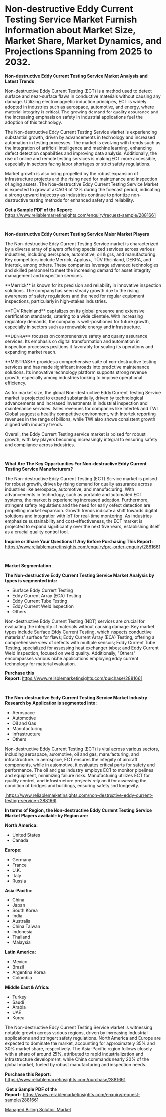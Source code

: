 <p><h1>Non-destructive Eddy Current Testing Service Market Furnish Information about Market Size, Market Share, Market Dynamics, and Projections Spanning from 2025 to 2032.</h1></p><p><strong>Non-destructive Eddy Current Testing Service Market Analysis and Latest Trends</strong></p>
<p><p>Non-destructive Eddy Current Testing (ECT) is a method used to detect surface and near-surface flaws in conductive materials without causing any damage. Utilizing electromagnetic induction principles, ECT is widely adopted in industries such as aerospace, automotive, and energy, where material integrity is critical. The growing demand for quality assurance and the increasing emphasis on safety in industrial applications fuel the adoption of this technology.</p><p>The Non-destructive Eddy Current Testing Service Market is experiencing substantial growth, driven by advancements in technology and increased automation in testing processes. The market is evolving with trends such as the integration of artificial intelligence and machine learning, enhancing defect detection capabilities and improving data analysis. Additionally, the rise of online and remote testing services is making ECT more accessible, especially in sectors facing labor shortages or strict safety regulations.</p><p>Market growth is also being propelled by the robust expansion of infrastructure projects and the rising need for maintenance and inspection of aging assets. The Non-destructive Eddy Current Testing Service Market is expected to grow at a CAGR of 12% during the forecast period, indicating a strong upward trajectory as industries continue to prioritize non-destructive testing methods for enhanced safety and reliability.</p></p>
<p><strong>Get a Sample PDF of the Report:&nbsp;</strong> <a href="https://www.reliablemarketinsights.com/enquiry/request-sample/2881661?utm_campaign=3011&utm_medium=2&utm_source=Github&utm_content=ia&utm_term=12032025&utm_id=non-destructive-eddy-current-testing-service">https://www.reliablemarketinsights.com/enquiry/request-sample/2881661</a></p>
<p>&nbsp;</p>
<p><strong>Non-destructive Eddy Current Testing Service Major Market Players</strong></p>
<p><p>The Non-destructive Eddy Current Testing Service market is characterized by a diverse array of players offering specialized services across various industries, including aerospace, automotive, oil & gas, and manufacturing. Key competitors include Merrick, Applus+, TÜV Rheinland, DEKRA, and Intertek, among others. These companies leverage advanced technologies and skilled personnel to meet the increasing demand for asset integrity management and inspection services.</p><p>**Merrick** is known for its precision and reliability in innovative inspection solutions. The company has seen steady growth due to the rising awareness of safety regulations and the need for regular equipment inspections, particularly in high-stakes industries.</p><p>**TÜV Rheinland** capitalizes on its global presence and extensive certification standards, catering to a wide clientele. With increasing regulatory demands, the company is well-positioned for future growth, especially in sectors such as renewable energy and infrastructure.</p><p>**DEKRA** focuses on comprehensive safety and quality assurance services. Its emphasis on digital transformation and automation in inspection processes positions it favorably for scaling its operations and expanding market reach.</p><p>**MISTRAS** provides a comprehensive suite of non-destructive testing services and has made significant inroads into predictive maintenance solutions. Its innovative technology platform supports strong revenue growth, especially among industries looking to improve operational efficiency.</p><p>As for market size, the global Non-destructive Eddy Current Testing Service market is projected to expand substantially, driven by technological advancements and increased investments in industrial inspection and maintenance services. Sales revenues for companies like Intertek and TWI Global suggest a healthy competitive environment, with Intertek reporting revenues in the range of billions, while TWI also shows consistent growth aligned with industry trends.</p><p>Overall, the Eddy Current Testing service market is poised for robust growth, with key players becoming increasingly integral to ensuring safety and compliance across industries.</p></p>
<p>&nbsp;</p>
<p><strong>What Are The Key Opportunities For Non-destructive Eddy Current Testing Service Manufacturers?</strong></p>
<p><p>The Non-destructive Eddy Current Testing (ECT) Service market is poised for robust growth, driven by rising demand for quality assurance across industries like aerospace, automotive, and manufacturing. With advancements in technology, such as portable and automated ECT systems, the market is experiencing increased adoption. Furthermore, stringent safety regulations and the need for early defect detection are propelling market expansion. Growth trends indicate a shift towards digital solutions and integration with IoT for real-time monitoring. As industries emphasize sustainability and cost-effectiveness, the ECT market is projected to expand significantly over the next five years, establishing itself as a crucial quality control tool.</p></p>
<p><strong>Inquire or Share Your Questions If Any Before Purchasing This Report:</strong> <a href="https://www.reliablemarketinsights.com/enquiry/pre-order-enquiry/2881661?utm_campaign=3011&utm_medium=2&utm_source=Github&utm_content=ia&utm_term=12032025&utm_id=non-destructive-eddy-current-testing-service">https://www.reliablemarketinsights.com/enquiry/pre-order-enquiry/2881661</a></p>
<p>&nbsp;</p>
<p><strong>Market Segmentation</strong></p>
<p><strong>The Non-destructive Eddy Current Testing Service Market Analysis by types is segmented into:</strong></p>
<p><ul><li>Surface Eddy Current Testing</li><li>Eddy Current Array (ECA) Testing</li><li>Eddy Current Tube Testing</li><li>Eddy Current Weld Inspection</li><li>Others</li></ul></p>
<p><p>Non-destructive Eddy Current Testing (NDT) services are crucial for evaluating the integrity of materials without causing damage. Key market types include Surface Eddy Current Testing, which inspects conductive materials' surface for flaws; Eddy Current Array (ECA) Testing, offering a comprehensive view of defects with multiple sensors; Eddy Current Tube Testing, specialized for assessing heat exchanger tubes; and Eddy Current Weld Inspection, focused on weld quality. Additionally, "Others" encompasses various niche applications employing eddy current technology for material evaluation.</p></p>
<p><strong>Purchase this Report:&nbsp;</strong><a href="https://www.reliablemarketinsights.com/purchase/2881661?utm_campaign=3011&utm_medium=2&utm_source=Github&utm_content=ia&utm_term=12032025&utm_id=non-destructive-eddy-current-testing-service">https://www.reliablemarketinsights.com/purchase/2881661</a></p>
<p>&nbsp;</p>
<p><strong>The Non-destructive Eddy Current Testing Service Market Industry Research by Application is segmented into:</strong></p>
<p><ul><li>Aerospace</li><li>Automotive</li><li>Oil and Gas</li><li>Manufacturing</li><li>Infrastructure</li><li>Others</li></ul></p>
<p><p>Non-destructive Eddy Current Testing (ECT) is vital across various sectors, including aerospace, automotive, oil and gas, manufacturing, and infrastructure. In aerospace, ECT ensures the integrity of aircraft components, while in automotive, it evaluates critical parts for safety and performance. The oil and gas industry employs ECT to monitor pipelines and equipment, minimizing failure risks. Manufacturing utilizes ECT for quality control, and infrastructure projects rely on it for assessing the condition of bridges and buildings, ensuring safety and longevity.</p></p>
<p><a href="https://www.reliablemarketinsights.com/non-destructive-eddy-current-testing-service-r2881661?utm_campaign=3011&utm_medium=2&utm_source=Github&utm_content=ia&utm_term=12032025&utm_id=non-destructive-eddy-current-testing-service">&nbsp;https://www.reliablemarketinsights.com/non-destructive-eddy-current-testing-service-r2881661</a></p>
<p><strong>In terms of Region, the Non-destructive Eddy Current Testing Service Market Players available by Region are:</strong></p>
<p>
    <p> <strong> North America: </strong>
        <ul>
            <li>United States</li>
            <li>Canada</li>
        </ul>
        </p> 
    <p> <strong> Europe: </strong>
        <ul>
            <li>Germany</li>
            <li>France</li>
            <li>U.K.</li>
            <li>Italy</li>
            <li>Russia</li>
        </ul>
        </p> 
    <p> <strong> Asia-Pacific: </strong>
        <ul>
            <li>China</li>
            <li>Japan</li>
            <li>South Korea</li>
            <li>India</li>
            <li>Australia</li>
            <li>China Taiwan</li>
            <li>Indonesia</li>
            <li>Thailand</li>
            <li>Malaysia</li>
        </ul>
        </p> 
    <p> <strong> Latin America: </strong>
        <ul>
            <li>Mexico</li>
            <li>Brazil</li>
            <li>Argentina Korea</li>
            <li>Colombia</li>
        </ul>
        </p> 
    <p> <strong> Middle East & Africa: </strong>
        <ul>
            <li>Turkey</li>
            <li>Saudi</li>
            <li>Arabia</li>
            <li>UAE</li>
            <li>Korea</li>
        </ul>
    </p>
    </p>
<p><p>The Non-destructive Eddy Current Testing Service Market is witnessing notable growth across various regions, driven by increasing industrial applications and stringent safety regulations. North America and Europe are expected to dominate the market, accounting for approximately 35% and 30% market share, respectively. The Asia-Pacific region follows closely with a share of around 25%, attributed to rapid industrialization and infrastructure development, while China commands nearly 20% of the global market, fueled by robust manufacturing and inspection needs.</p></p>
<p><strong>Purchase this Report: </strong><a href="https://www.reliablemarketinsights.com/purchase/2881661?utm_campaign=3011&utm_medium=2&utm_source=Github&utm_content=ia&utm_term=12032025&utm_id=non-destructive-eddy-current-testing-service">https://www.reliablemarketinsights.com/purchase/2881661</a></p>
<p>&nbsp;<strong>Get a Sample PDF of the Report:&nbsp;&nbsp;</strong><a href="https://www.reliablemarketinsights.com/enquiry/request-sample/2881661?utm_campaign=3011&utm_medium=2&utm_source=Github&utm_content=ia&utm_term=12032025&utm_id=non-destructive-eddy-current-testing-service">https://www.reliablemarketinsights.com/enquiry/request-sample/2881661</a></p>
<p><strong></strong></p>
<p><p><a href="https://github.com/iroldilom/Market-Research-Report-List-1/blob/main/managed-billing-solution-market.md?utm_campaign=3011&utm_medium=2&utm_source=Github&utm_content=ia&utm_term=12032025&utm_id=non-destructive-eddy-current-testing-service">Managed Billing Solution Market</a></p></p>